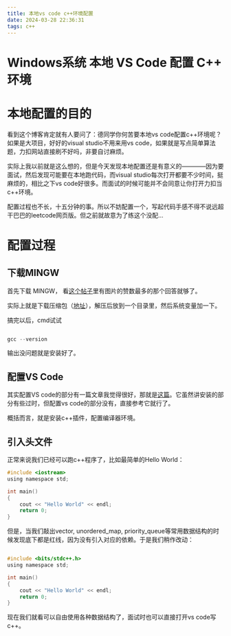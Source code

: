 ```yaml
---
title: 本地vs code c++环境配置
date: 2024-03-28 22:36:31
tags: c++
---
```


# Windows系统 本地 VS Code 配置 C++ 环境

# 本地配置的目的

看到这个博客肯定就有人要问了：德同学你何苦要本地vs code配置c++环境呢？如果是大项目，好好的visual studio不用来用vs code，如果就是写点简单算法题，力扣网站直接刷不好吗，非要自讨麻烦。

实际上我以前就是这么想的，但是今天发现本地配置还是有意义的————因为要面试，然后发现可能要在本地跑代码，而visual studio每次打开都要不少时间，挺麻烦的，相比之下vs code好很多。而面试的时候可能并不会同意让你打开力扣当c++环境。

配置过程也不长，十五分钟的事。所以不妨配置一个，写起代码手感不得不说远超干巴巴的leetcode网页版。但之前就故意为了练这个没配...

# 配置过程

## 下载MINGW

首先下载 MINGW， 看[这个帖子](https://stackoverflow.com/questions/46455927/mingw-w64-installer-the-file-has-been-downloaded-incorrectly)里有图片的赞数最多的那个回答就够了。

实际上就是下载压缩包（[地址](https://github.com/brechtsanders/winlibs_mingw/releases/download/11.2.0-10.0.0-ucrt-r1/winlibs-x86_64-posix-seh-gcc-11.2.0-mingw-w64ucrt-10.0.0-r1.7z)），解压后放到一个目录里，然后系统变量加一下。

搞完以后，cmd试试

``` h

gcc --version

```

输出没问题就是安装好了。

## 配置VS Code

其实配置VS code的部分有一篇文章我觉得很好，那就是[这篇](https://zhuanlan.zhihu.com/p/87864677)。它虽然讲安装的部分有些过时，但配置vs code的部分没有，直接参考它就行了。

概括而言，就是安装c++插件，配置编译器环境。

## 引入头文件

正常来说我们已经可以跑c++程序了，比如最简单的Hello World：

``` h
#include <iostream>
using namespace std;

int main()
{
    cout << "Hello World" << endl;
    return 0;
}

```

但是，当我们敲出vector, unordered_map, priority_queue等常用数据结构的时候发现底下都是红线，因为没有引入对应的依赖。于是我们稍作改动：

``` h

#include <bits/stdc++.h>
using namespace std;

int main()
{
    cout << "Hello World" << endl;
    return 0;
}


```

现在我们就看可以自由使用各种数据结构了，面试时也可以直接打开vs code写c++。